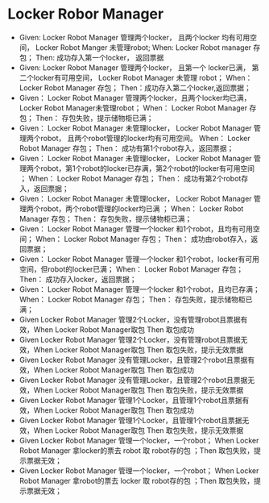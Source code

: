 # Locker Robor Manager

* Given:  Locker Robot Manager 管理两个locker， 且两个locker 均有可用空间， Locker Robot Manger 未管理robot; When: Locker Robot manager 存包； Then: 成功存入第一个locker， 返回票据
* Given: Locker Robot Manager 管理两个locker， 且第一个 locker已满， 第二个locker有可用空间， Locker Robot Manager 未管理 robot； When： Locker Robot Manager 存包； Then：成功存入第二个locker,返回票据；
* Given： Locker Robot Manager 管理两个locker，且两个locker均已满，Locker Robot Manager未管理robot； When： Locker Robot Manager 存包； Then： 存包失败，提示储物柜已满；
* Given： Locker Robot Manager 未管理locker， Locker Robot Manager 管理两个robot， 且两个robot管理的locker均有可用空间。 When： Locker Robot Manager 存包； Then： 成功有第1个robot存入，返回票据；
* Given： Locker Robot Manager 未管理locker， Locker Robot Manager 管理两个robot，第1个robot的locker已存满，第2个robot的locker有可用空间 ； When： Locker Robot Manager 存包； Then： 成功有第2个robot存入，返回票据；
* Given： Locker Robot Manager 未管理locker， Locker Robot Manager 管理两个robot，两个robot管理的locker均已满 ； When： Locker Robot Manager 存包； Then： 存包失败，提示储物柜已满；
* Given： Locker Robot Manager 管理一个locker 和1个robot，且均有可用空间； When： Locker Robot Manager 存包； Then： 成功由robot存入，返回票据；
* Given： Locker Robot Manager 管理一个locker 和1个robot，locker有可用空间，但robot的locker已满； When： Locker Robot Manager 存包； Then： 成功存入locker，返回票据；
* Given： Locker Robot Manager 管理一个locker 和1个robot，且均已存满； When： Locker Robot Manager 存包； Then： 存包失败，提示储物柜已满；
* Given Locker Robot Manager 管理2个Locker，没有管理robot且票据有效，When Locker Robot Manager取包 Then 取包成功
* Given Locker Robot Manager 管理2个Locker，没有管理robot且票据无效，When Locker Robot Manager取包 Then 取包失败，提示无效票据
* Given Locker Robot Manager 没有管理Locker，且管理2个robot且票据有效，When Locker Robot Manager取包 Then 取包成功
* Given Locker Robot Manager 没有管理Locker，且管理2个robot且票据无效，When Locker Robot Manager取包 Then 取包失败，提示无效票据
* Given Locker Robot Manager 管理1个Locker，且管理1个robot且票据有效，When Locker Robot Manager取包 Then 取包成功
* Given Locker Robot Manager 管理1个Locker，且管理1个robot且票据无效，When Locker Robot Manager取包 Then 取包失败，提示无效票据
* Given Locker Robot Manager 管理一个locker，一个robot； When Locker Robot Manager 拿locker的票去 robot 取 robot存的包 ；Then 取包失败，提示票据无效；
* Given Locker Robot Manager 管理一个locker，一个robot； When Locker Robot Manager 拿robot的票去 locker 取 robot存的包 ；Then 取包失败，提示票据无效；